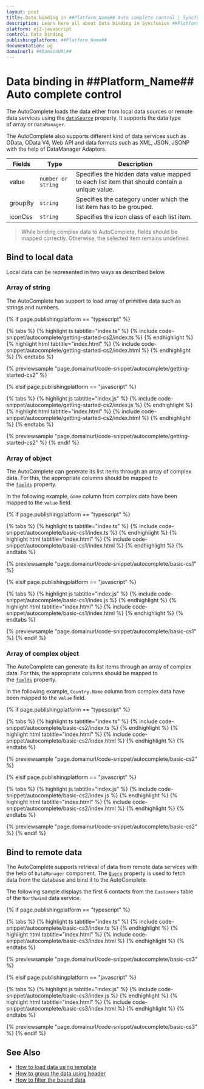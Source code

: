 ```yaml
---
layout: post
title: Data binding in ##Platform_Name## Auto complete control | Syncfusion
description: Learn here all about Data binding in Syncfusion ##Platform_Name## Auto complete control of Syncfusion Essential JS 2 and more.
platform: ej2-javascript
control: Data binding 
publishingplatform: ##Platform_Name##
documentation: ug
domainurl: ##DomainURL##
---
```


# Data binding in ##Platform_Name## Auto complete control

The AutoComplete loads the data either from local data sources or remote data services using the [`dataSource`](../api/auto-complete/#datasource) property. It supports the data type of array or `DataManager`.

The AutoComplete also supports different kind of data services such as OData, OData V4, Web API and data formats such as XML, JSON, JSONP with the help of DataManager Adaptors.

| Fields | Type | Description |
|------|------|-------------|
| value |  `number or string` | Specifies the hidden data value mapped to each list item that should contain a unique value. |
| groupBy |  `string` | Specifies the category under which the list item has to be grouped. |
| iconCss |  `string` | Specifies the icon class of each list item. |

>While binding complex data to AutoComplete, fields should be mapped correctly. Otherwise, the selected
item remains undefined.

## Bind to local data

Local data can be represented in two ways as described below.

### Array of string

The AutoComplete has support to load array of primitive data such as strings and numbers.

{% if page.publishingplatform == "typescript" %}

 {% tabs %}
{% highlight ts tabtitle="index.ts" %}
{% include code-snippet/autocomplete/getting-started-cs2/index.ts %}
{% endhighlight %}
{% highlight html tabtitle="index.html" %}
{% include code-snippet/autocomplete/getting-started-cs2/index.html %}
{% endhighlight %}
{% endtabs %}
        
{% previewsample "page.domainurl/code-snippet/autocomplete/getting-started-cs2" %}

{% elsif page.publishingplatform == "javascript" %}

{% tabs %}
{% highlight js tabtitle="index.js" %}
{% include code-snippet/autocomplete/getting-started-cs2/index.js %}
{% endhighlight %}
{% highlight html tabtitle="index.html" %}
{% include code-snippet/autocomplete/getting-started-cs2/index.html %}
{% endhighlight %}
{% endtabs %}

{% previewsample "page.domainurl/code-snippet/autocomplete/getting-started-cs2" %}
{% endif %}

### Array of object

The AutoComplete can generate its list items through an array of complex data. For this, the appropriate columns should be mapped to the [`fields`](../api/auto-complete/#fields) property.

In the following example, `Game` column from complex data have been mapped to the `value` field.

{% if page.publishingplatform == "typescript" %}

 {% tabs %}
{% highlight ts tabtitle="index.ts" %}
{% include code-snippet/autocomplete/basic-cs1/index.ts %}
{% endhighlight %}
{% highlight html tabtitle="index.html" %}
{% include code-snippet/autocomplete/basic-cs1/index.html %}
{% endhighlight %}
{% endtabs %}
        
{% previewsample "page.domainurl/code-snippet/autocomplete/basic-cs1" %}

{% elsif page.publishingplatform == "javascript" %}

{% tabs %}
{% highlight js tabtitle="index.js" %}
{% include code-snippet/autocomplete/basic-cs1/index.js %}
{% endhighlight %}
{% highlight html tabtitle="index.html" %}
{% include code-snippet/autocomplete/basic-cs1/index.html %}
{% endhighlight %}
{% endtabs %}

{% previewsample "page.domainurl/code-snippet/autocomplete/basic-cs1" %}
{% endif %}

### Array of complex object

The AutoComplete can generate its list items through an array of complex data. For this, the appropriate columns should be mapped to the [`fields`](../api/auto-complete/#fields) property.

In the following example, `Country.Name` column from complex data have been mapped to the `value` field.

{% if page.publishingplatform == "typescript" %}

 {% tabs %}
{% highlight ts tabtitle="index.ts" %}
{% include code-snippet/autocomplete/basic-cs2/index.ts %}
{% endhighlight %}
{% highlight html tabtitle="index.html" %}
{% include code-snippet/autocomplete/basic-cs2/index.html %}
{% endhighlight %}
{% endtabs %}
        
{% previewsample "page.domainurl/code-snippet/autocomplete/basic-cs2" %}

{% elsif page.publishingplatform == "javascript" %}

{% tabs %}
{% highlight js tabtitle="index.js" %}
{% include code-snippet/autocomplete/basic-cs2/index.js %}
{% endhighlight %}
{% highlight html tabtitle="index.html" %}
{% include code-snippet/autocomplete/basic-cs2/index.html %}
{% endhighlight %}
{% endtabs %}

{% previewsample "page.domainurl/code-snippet/autocomplete/basic-cs2" %}
{% endif %}

## Bind to remote data

The AutoComplete supports retrieval of data from remote data services with the help of `DataManager` component. The [`Query`](../api/auto-complete/#query) property is used to fetch data from the database and bind it to the AutoComplete.

The following sample displays the first 6 contacts from the `Customers` table of the `Northwind` data service.

{% if page.publishingplatform == "typescript" %}

 {% tabs %}
{% highlight ts tabtitle="index.ts" %}
{% include code-snippet/autocomplete/basic-cs3/index.ts %}
{% endhighlight %}
{% highlight html tabtitle="index.html" %}
{% include code-snippet/autocomplete/basic-cs3/index.html %}
{% endhighlight %}
{% endtabs %}
        
{% previewsample "page.domainurl/code-snippet/autocomplete/basic-cs3" %}

{% elsif page.publishingplatform == "javascript" %}

{% tabs %}
{% highlight js tabtitle="index.js" %}
{% include code-snippet/autocomplete/basic-cs3/index.js %}
{% endhighlight %}
{% highlight html tabtitle="index.html" %}
{% include code-snippet/autocomplete/basic-cs3/index.html %}
{% endhighlight %}
{% endtabs %}

{% previewsample "page.domainurl/code-snippet/autocomplete/basic-cs3" %}
{% endif %}

## See Also

* [How to load data using template](./templates#item-template)
* [How to group the data using header](./grouping)
* [How to filter the bound data](./filtering)